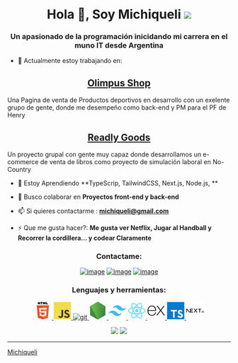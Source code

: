<h1 align="center">Hola 👋, Soy Michiqueli <img height="40" src="https://emoji.gg/assets/emoji/7333-parrotdance.gif"></h1>
<h3 align="center">Un apasionado de la programación inicidando mi carrera en el muno IT desde Argentina</h3>

- 🔭 Actualmente estoy trabajando en:

<h2 align="center"><a href="https://olimpus-shop.vercel.app/" target="_blank">Olimpus Shop</a></h2>
Una Pagina de venta de Productos deportivos en desarrollo con un exelente grupo de gente, donde me desempeño como back-end y PM para el PF de Henry
<h2 align="center"><a href="https://c15-58-readlygoods.vercel.app/" target="_blank">Readly Goods<a/></h2>
Un proyecto grupal con gente muy capaz donde desarrollamos un e-commerce de venta de libros como proyecto de simulación laboral en No-Country

- 🌱 Estoy Aprendiendo **TypeScrip, TailwindCSS, Next.js, Node.js, **

- 👯 Busco colaborar en **Proyectos front-end y back-end**

- 📫 Si quieres contactarme : **michiqueli@gmail.com**

- ⚡ Que me gusta hacer?: **Me gusta ver Netflix, Jugar al Handball y Recorrer la cordillera... y codear Claramente**

<h3 align="center">Contactame:</h3>
<div align="center">

[![image](https://img.shields.io/badge/LinkedIn-0077B5?style=for-the-badge&logo=linkedin&logoColor=white)](https://www.linkedin.com/in/nicol%C3%A1s-m-22585018b/)
[![image](https://img.shields.io/badge/Instagram-E4405F?style=for-the-badge&logo=instagram&logoColor=white)](https://www.instagram.com/michiqueli/)
[![image](https://img.shields.io/badge/Gmail-D14836?style=for-the-badge&logo=gmail&logoColor=white)](mailto:michiqueli@gmail.com)
  
</div>

<h3 align="center">Lenguajes y herramientas:</h3>

<p align="center"> 
  <a href="https://www.w3.org/html/" target="_blank"> 
    <img src="https://raw.githubusercontent.com/devicons/devicon/master/icons/html5/html5-original-wordmark.svg" alt="html5" width="40" height="40"/> 
  </a>
  <a href="https://developer.mozilla.org/en-US/docs/Web/JavaScript" target="_blank"> 
    <img src="https://raw.githubusercontent.com/devicons/devicon/master/icons/javascript/javascript-original.svg" alt="javascript" width="40" height="40"/> 
  </a> 
  <a href="https://git-scm.com/" target="_blank"> 
    <img src="https://www.vectorlogo.zone/logos/git-scm/git-scm-icon.svg" alt="git" width="40" height="40"/> 
  </a>
    <a href="https://nodejs.org/en" target="_blank"> 
    <img src="https://github.com/devicons/devicon/blob/master/icons/nodejs/nodejs-original.svg" alt="git" width="40" height="40"/> 
  </a>
  <a href="https://tailwindcss.com/" target="_blank"> 
    <img src="https://github.com/devicons/devicon/blob/master/icons/tailwindcss/tailwindcss-plain.svg" alt="git" width="40" height="40"/> 
  </a> 
    <a href="https://react.dev/" target="_blank"> 
    <img src="https://github.com/devicons/devicon/blob/master/icons/react/react-original.svg" alt="git" width="40" height="40"/> 
  </a> 
  <a href="https://expressjs.com/es/" target="_blank"> 
    <img src="https://github.com/devicons/devicon/blob/master/icons/express/express-original.svg" alt="git" width="40" height="40"/> 
  </a> 
   <a href="https://www.typescriptlang.org/" target="_blank"> 
    <img src="https://github.com/devicons/devicon/blob/master/icons/typescript/typescript-original.svg" alt="git" width="40" height="40"/> 
  </a> 
  <a href="https://nextjs.org/" target="_blank"> 
    <img src="https://github.com/devicons/devicon/blob/master/icons/nextjs/nextjs-original-wordmark.svg" alt="git" width="40" height="40"/> 
  </a> 
</p>

<p align= "center">
  <img height= "150" src="https://github-readme-stats.vercel.app/api?username=michiqueli&theme=react&show_icons=true&include_all_commits=true" />
  <img height= "150" src="https://github-readme-stats.vercel.app/api/top-langs/?username=michiqueli&theme=react&layout=compact" />
</p>

------

[Michiqueli](https://github.com/michiqueli)
